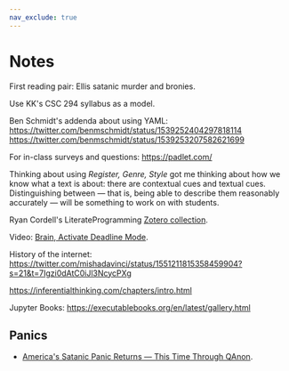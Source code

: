 ```yaml
---
nav_exclude: true
---
```


# Notes

First reading pair: Ellis satanic murder and bronies.

Use KK's CSC 294 syllabus as a model.

Ben Schmidt's addenda about using YAML:
https://twitter.com/benmschmidt/status/1539252404297818114
https://twitter.com/benmschmidt/status/1539253207582621699

For in-class surveys and questions: https://padlet.com/

Thinking about using _Register, Genre, Style_ got me thinking about how we know what a text is about: there are contextual cues and textual cues. Distinguishing between — that is, being able to describe them reasonably accurately — will be something to work on with students.

Ryan Cordell's LiterateProgramming [Zotero collection](https://www.zotero.org/groups/4731524/literateprogramming/items/25HY9GHP/library). 

Video: [Brain, Activate Deadline Mode](https://www.youtube.com/watch?v=SFvbXZAaHTY).

History of the internet: https://twitter.com/mishadavinci/status/1551211815358459904?s=21&t=7Igzi0dAtC0iJl3NcycPXg

https://inferentialthinking.com/chapters/intro.html

Jupyter Books: https://executablebooks.org/en/latest/gallery.html


## Panics

- [America's Satanic Panic Returns — This Time Through QAnon](https://www.npr.org/2021/05/18/997559036/americas-satanic-panic-returns-this-time-through-qanon).